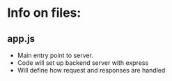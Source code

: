 # Info on files:

## app.js
- Main entry point to server. 
- Code will set up backend server with express 
- Will define how request and responses are handled 


